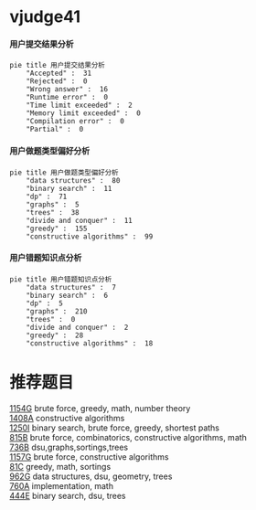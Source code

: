 # vjudge41

<!-- tabs:start -->



#### **用户提交结果分析**

```mermaid
pie title 用户提交结果分析
    "Accepted" :  31
    "Rejected" :  0
    "Wrong answer" :  16
    "Runtime error" :  0
    "Time limit exceeded" :  2
    "Memory limit exceeded" :  0
    "Compilation error" :  0
    "Partial" :  0
```

#### **用户做题类型偏好分析**

```mermaid
pie title 用户做题类型偏好分析
    "data structures" :  80
    "binary search" :  11
    "dp" :  71
    "graphs" :  5
    "trees" :  38
    "divide and conquer" :  11
    "greedy" :  155
    "constructive algorithms" :  99
```
#### **用户错题知识点分析**

```mermaid
pie title 用户错题知识点分析
    "data structures" :  7
    "binary search" :  6
    "dp" :  5
    "graphs" :  210
    "trees" :  0
    "divide and conquer" :  2
    "greedy" :  28
    "constructive algorithms" :  18
```



<!-- tabs:end -->
# 推荐题目
[1154G](https://codeforces.com/contest/1154/problem/G)		brute force,
                        greedy,
                        math,
                        number theory		  
[1408A](https://codeforces.com/contest/1408/problem/A)		constructive algorithms		  
[1250I](https://codeforces.com/contest/1250/problem/I)		binary search,
                        brute force,
                        greedy,
                        shortest paths		  
[815B](https://codeforces.com/contest/815/problem/B)		brute force,
                        combinatorics,
                        constructive algorithms,
                        math		  
[736B](https://codeforces.com/contest/736/problem/B)		dsu,graphs,sortings,trees		  
[1157G](https://codeforces.com/contest/1157/problem/G)		brute force,
                        constructive algorithms		  
[81C](https://codeforces.com/contest/81/problem/C)		greedy,
                        math,
                        sortings		  
[962G](https://codeforces.com/contest/962/problem/G)		data structures,
                        dsu,
                        geometry,
                        trees		  
[760A](https://codeforces.com/contest/760/problem/A)		implementation,
                        math		  
[444E](https://codeforces.com/contest/444/problem/E)		binary search,
                        dsu,
                        trees		  
